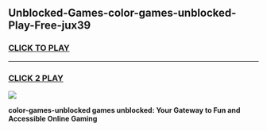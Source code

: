 
## Unblocked-Games-color-games-unblocked-Play-Free-jux39
<h3>
<a href="https://premium76.site?title=color-games-unblocked&ref=18A1">CLICK TO PLAY</a></h3>
<hr>

<h3>
<a href="https://premium76.site?title=color-games-unblocked&ref=18A1">CLICK 2 PLAY</a>
  
</h3>

<a href="https://premium76.site?title=color-games-unblocked&ref=18A1"><img src="https://clearcache.store/games.png"></a>


**color-games-unblocked games unblocked: Your Gateway to Fun and Accessible Online Gaming**
